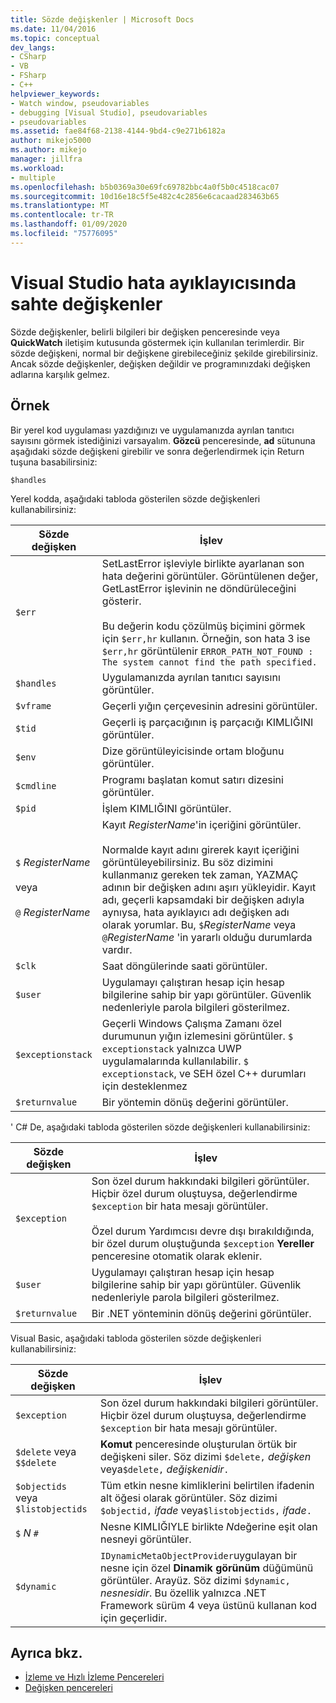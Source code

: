 ```yaml
---
title: Sözde değişkenler | Microsoft Docs
ms.date: 11/04/2016
ms.topic: conceptual
dev_langs:
- CSharp
- VB
- FSharp
- C++
helpviewer_keywords:
- Watch window, pseudovariables
- debugging [Visual Studio], pseudovariables
- pseudovariables
ms.assetid: fae84f68-2138-4144-9bd4-c9e271b6182a
author: mikejo5000
ms.author: mikejo
manager: jillfra
ms.workload:
- multiple
ms.openlocfilehash: b5b0369a30e69fc69782bbc4a0f5b0c4518cac07
ms.sourcegitcommit: 10d16e18c5f5e482c4c2856e6cacaad283463b65
ms.translationtype: MT
ms.contentlocale: tr-TR
ms.lasthandoff: 01/09/2020
ms.locfileid: "75776095"
---
```

# <a name="pseudovariables-in-the-visual-studio-debugger"></a>Visual Studio hata ayıklayıcısında sahte değişkenler
Sözde değişkenler, belirli bilgileri bir değişken penceresinde veya **QuickWatch** iletişim kutusunda göstermek için kullanılan terimlerdir. Bir sözde değişkeni, normal bir değişkene girebileceğiniz şekilde girebilirsiniz. Ancak sözde değişkenler, değişken değildir ve programınızdaki değişken adlarına karşılık gelmez.

## <a name="example"></a>Örnek
 Bir yerel kod uygulaması yazdığınızı ve uygulamanızda ayrılan tanıtıcı sayısını görmek istediğinizi varsayalım. **Gözcü** penceresinde, **ad** sütununa aşağıdaki sözde değişkeni girebilir ve sonra değerlendirmek için Return tuşuna basabilirsiniz:

`$handles`

 Yerel kodda, aşağıdaki tabloda gösterilen sözde değişkenleri kullanabilirsiniz:

|Sözde değişken|İşlev|
|--------------------|--------------|
|`$err`|SetLastError işleviyle birlikte ayarlanan son hata değerini görüntüler. Görüntülenen değer, GetLastError işlevinin ne döndürüleceğini gösterir.<br /><br /> Bu değerin kodu çözülmüş biçimini görmek için `$err,hr` kullanın. Örneğin, son hata 3 ise `$err,hr` görüntülenir `ERROR_PATH_NOT_FOUND : The system cannot find the path specified.`|
|`$handles`|Uygulamanızda ayrılan tanıtıcı sayısını görüntüler.|
|`$vframe`|Geçerli yığın çerçevesinin adresini görüntüler.|
|`$tid`|Geçerli iş parçacığının iş parçacığı KIMLIĞINI görüntüler.|
|`$env`|Dize görüntüleyicisinde ortam bloğunu görüntüler.|
|`$cmdline`|Programı başlatan komut satırı dizesini görüntüler.|
|`$pid`|İşlem KIMLIĞINI görüntüler.|
|`$` *RegisterName*<br /><br /> veya<br /><br /> `@` *RegisterName*|Kayıt *RegisterName*'in içeriğini görüntüler.<br /><br /> Normalde kayıt adını girerek kayıt içeriğini görüntüleyebilirsiniz. Bu söz dizimini kullanmanız gereken tek zaman, YAZMAÇ adının bir değişken adını aşırı yükleyidir. Kayıt adı, geçerli kapsamdaki bir değişken adıyla aynıysa, hata ayıklayıcı adı değişken adı olarak yorumlar. Bu, `$`*RegisterName* veya `@`*RegisterName* 'in yararlı olduğu durumlarda vardır.|
|`$clk`|Saat döngülerinde saati görüntüler.|
|`$user`|Uygulamayı çalıştıran hesap için hesap bilgilerine sahip bir yapı görüntüler. Güvenlik nedenleriyle parola bilgileri gösterilmez.|
|`$exceptionstack`|Geçerli Windows Çalışma Zamanı özel durumunun yığın izlemesini görüntüler. `$ exceptionstack` yalnızca UWP uygulamalarında kullanılabilir. `$ exceptionstack`, ve SEH özel C++ durumları için desteklenmez|
|`$returnvalue`|Bir yöntemin dönüş değerini görüntüler.|

 ' C# De, aşağıdaki tabloda gösterilen sözde değişkenleri kullanabilirsiniz:

|Sözde değişken|İşlev|
|--------------------|--------------|
|`$exception`|Son özel durum hakkındaki bilgileri görüntüler. Hiçbir özel durum oluştuysa, değerlendirme `$exception` bir hata mesajı görüntüler.<br /><br /> Özel durum Yardımcısı devre dışı bırakıldığında, bir özel durum oluştuğunda `$exception` **Yereller** penceresine otomatik olarak eklenir.|
|`$user`|Uygulamayı çalıştıran hesap için hesap bilgilerine sahip bir yapı görüntüler. Güvenlik nedenleriyle parola bilgileri gösterilmez.|
|`$returnvalue`|Bir .NET yönteminin dönüş değerini görüntüler.|

 Visual Basic, aşağıdaki tabloda gösterilen sözde değişkenleri kullanabilirsiniz:

|Sözde değişken|İşlev|
|--------------------|--------------|
|`$exception`|Son özel durum hakkındaki bilgileri görüntüler. Hiçbir özel durum oluştuysa, değerlendirme `$exception` bir hata mesajı görüntüler.|
|`$delete` veya `$$delete`|**Komut** penceresinde oluşturulan örtük bir değişkeni siler. Söz dizimi `$delete,` *değişken* veya`$delete,` *değişkenidir*`.`|
|`$objectids` veya `$listobjectids`|Tüm etkin nesne kimliklerini belirtilen ifadenin alt öğesi olarak görüntüler. Söz dizimi `$objectid,` *ifade* veya`$listobjectids,` *ifade*`.`|
|`$` *N* `#`|Nesne KIMLIĞIYLE birlikte *N*değerine eşit olan nesneyi görüntüler.|
|`$dynamic`|`IDynamicMetaObjectProvider`uygulayan bir nesne için özel **Dinamik görünüm** düğümünü görüntüler. Arayüz. Söz dizimi `$dynamic,` *nesnesidir*. Bu özellik yalnızca .NET Framework sürüm 4 veya üstünü kullanan kod için geçerlidir.|

## <a name="see-also"></a>Ayrıca bkz.
- [İzleme ve Hızlı İzleme Pencereleri](../debugger/watch-and-quickwatch-windows.md)
- [Değişken pencereleri](../debugger/debugger-windows.md)
